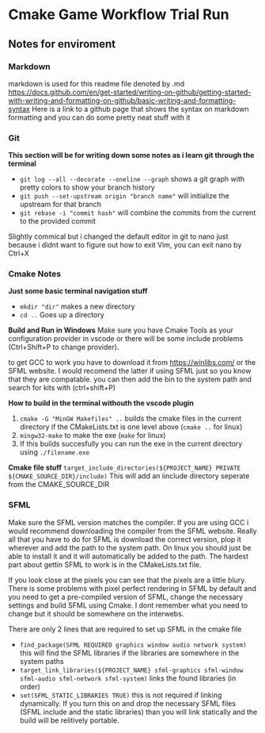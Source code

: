 # **Cmake Game Workflow Trial Run**

## Notes for enviroment

### Markdown

markdown is used for this readme file denoted by .md
https://docs.github.com/en/get-started/writing-on-github/getting-started-with-writing-and-formatting-on-github/basic-writing-and-formatting-syntax
Here is a link to a github page that shows the syntax on markdown formatting and you can do some pretty neat stuff with it




### Git

**This section will be for writing down some notes as i learn git through the terminal**

- `git log --all --decorate --oneline --graph` shows a git graph with pretty colors to show your branch history 
- `git push --set-upstream origin "branch name"` will initialize the upstream for that branch
- `git rebase -i "commit hash"` will combine the commits from the current to the provided commit

Slightly commical but i changed the default editor in git to nano just because i didnt want to figure out how to exit Vim, you can exit nano by Ctrl+X




 ### Cmake Notes

**Just some basic terminal navigation stuff**

- `mkdir "dir"` makes a new directory
- `cd ..` Goes up a directory 

**Build and Run in Windows**
Make sure you have Cmake Tools as your configuration provider in vscode or there will be some include problems (Ctrl+Shift+P to change provider). 

to get GCC to work you have to download it from https://winlibs.com/ or the SFML website. I would recomend the latter if using SFML just so you know that they are compatable. you can then add the bin to the system path and search for kits with (ctrl+shift+P)

**How to build in the terminal withouth the vscode plugin**
1. `cmake -G "MinGW Makefiles" ..` builds the cmake files in the current directory if the CMakeLists.txt is one level above (`cmake ..` for linux)
2. `mingw32-make` to make the exe (`make` for linux)
3. If this builds succesfully you can run the exe in the current directory using `./filename.exe`

**Cmake file stuff**
`target_include_directories(${PROJECT_NAME} PRIVATE ${CMAKE_SOURCE_DIR}/include)` This will add an iinclude directory seperate from the CMAKE_SOURCE_DIR




### SFML

Make sure the SFML version matches the compiler. If you are using GCC i would recommend downloading the compiler from the SFML website.
Really all that you have to do for SFML is download the correct version, plop it wherever and add the path to the system path. On linux you should just be able to install it and it will automatically be added to the path. The hardest part about gettin SFML to work is in the CMakeLists.txt file.

If you look close at the pixels you can see that the pixels are a little blury. There is some problems with pixel perfect rendering in SFML by default and you need to get a pre-compiled version of SFML, change the necessary settings and build SFML using Cmake. I dont remember what you need to change but it should be somewhere on the interwebs.

There are only 2 lines that are required to set up SFML in the cmake file
- `find_package(SFML REQUIRED graphics window audio network system)` this will find the SFML libraries if the libraries are somewhere in the system paths
- `target_link_libraries(${PROJECT_NAME} sfml-graphics sfml-window sfml-audio sfml-network sfml-system)` links the found libraries (in order)
- `set(SFML_STATIC_LIBRARIES TRUE)` this is not required if linking dynamically. If you turn this on and drop the necessary SFML files (SFML include and the static libraries) than you will link statically and the build will be relitively portable.
